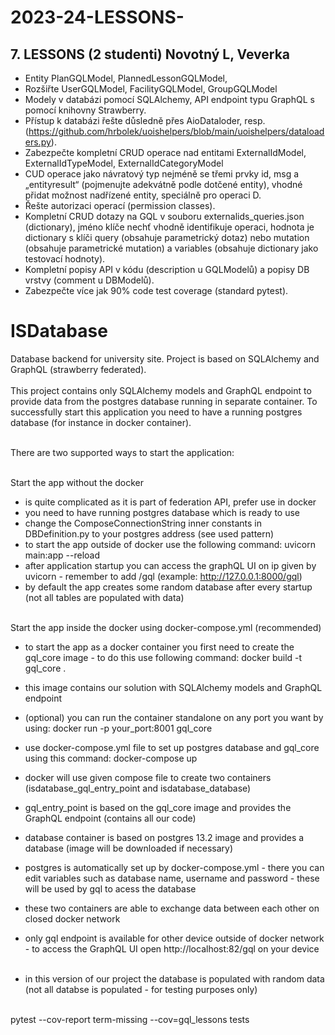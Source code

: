 # 2023-24-LESSONS-

## 7. LESSONS (2 studenti) Novotný L, Veverka

- Entity PlanGQLModel, PlannedLessonGQLModel,
- Rozšiřte UserGQLModel, FacilityGQLModel, GroupGQLModel
- Modely v databázi pomocí SQLAlchemy, API endpoint typu GraphQL s pomocí knihovny Strawberry.
- Přístup k databázi řešte důsledně přes AioDataloder, resp. (https://github.com/hrbolek/uoishelpers/blob/main/uoishelpers/dataloaders.py).
- Zabezpečte kompletní CRUD operace nad entitami ExternalIdModel, ExternalIdTypeModel, ExternalIdCategoryModel
- CUD operace jako návratový typ nejméně se třemi prvky id, msg a „entityresult“ (pojmenujte adekvátně podle dotčené entity), vhodné přidat možnost nadřízené entity, speciálně pro operaci D.
- Řešte autorizaci operací (permission classes).
- Kompletní CRUD dotazy na GQL v souboru externalids_queries.json (dictionary), jméno klíče nechť vhodně identifikuje operaci, hodnota je dictionary s klíči query (obsahuje parametrický dotaz) nebo mutation (obsahuje parametrické mutation) a variables (obsahuje dictionary jako testovací hodnoty).
- Kompletní popisy API v kódu (description u GQLModelů) a popisy DB vrstvy (comment u DBModelů).
- Zabezpečte více jak 90% code test coverage (standard pytest).

# ISDatabase

Database backend for university site. Project is based on SQLAlchemy and GraphQL (strawberry federated).
<br/><br/>
This project contains only SQLAlchemy models and GraphQL endpoint to provide data from the postgres database running in separate container. To successfully start this application you need to have a running postgres database (for instance in docker container).
<br/><br/>

There are two supported ways to start the application:
<br/><br/>

Start the app without the docker

- is quite complicated as it is part of federation API, prefer use in docker
- you need to have running postgres database which is ready to use
- change the ComposeConnectionString inner constants in DBDefinition.py to your postgres address (see used pattern)
- to start the app outside of docker use the following command:
  uvicorn main:app --reload
- after application startup you can access the graphQL UI on ip given by uvicorn - remember to add /gql (example: http://127.0.0.1:8000/gql)
- by default the app creates some random database after every startup (not all tables are populated with data)
  <br/><br/>

Start the app inside the docker using docker-compose.yml (recommended)

- to start the app as a docker container you first need to create the gql_core image - to do this use following command:
  docker build -t gql_core .
- this image contains our solution with SQLAlchemy models and GraphQL endpoint
- (optional) you can run the container standalone on any port you want by using: docker run -p your_port:8001 gql_core
- use docker-compose.yml file to set up postgres database and gql_core using this command:
  docker-compose up
- docker will use given compose file to create two containers (isdatabase_gql_entry_point and isdatabase_database)
- gql_entry_point is based on the gql_core image and provides the GraphQL endpoint (contains all our code)
- database container is based on postgres 13.2 image and provides a database (image will be downloaded if necessary)
- postgres is automatically set up by docker-compose.yml - there you can edit variables such as database name, username and password - these will be used by gql to acess the database
- these two containers are able to exchange data between each other on closed docker network
- only gql endpoint is available for other device outside of docker network - to access the GraphQL UI open http://localhost:82/gql on your device
  <br/><br/>

- in this version of our project the database is populated with random data (not all databse is populated - for testing purposes only)
  <br/><br/>

pytest --cov-report term-missing --cov=gql_lessons tests
